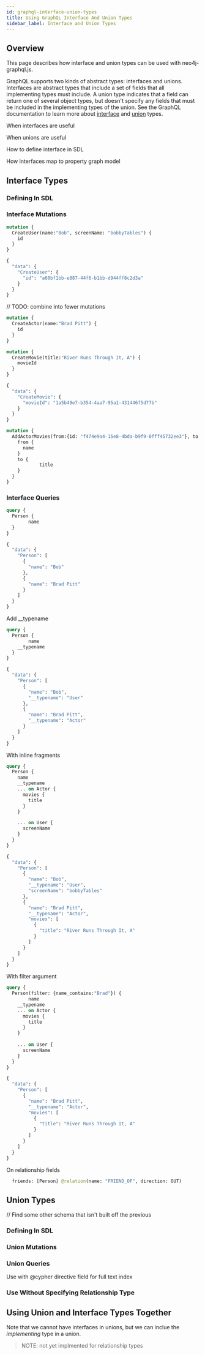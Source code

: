 ```yaml
---
id: graphql-interface-union-types
title: Using GraphQL Interface And Union Types
sidebar_label: Interface and Union Types
---
```


## Overview

This page describes how interface and union types can be used with neo4j-graphql.js. 

GraphQL supports two kinds of abstract types: interfaces and unions. Interfaces are abstract types that include a set of fields that all implementing types must include. A union type indicates that a field can return one of several object types, but doesn't specify any fields that must be included in the implementing types of the union. See the GraphQL documentation to learn more about [interface](https://graphql.org/learn/schema/#interfaces) and [union](https://graphql.org/learn/schema/#union-types) types.



When interfaces are useful

When unions are useful

How to define interface in SDL

How interfaces map to property graph model

## Interface Types

### Defining In SDL

### Interface Mutations

```GraphQL
mutation {
  CreateUser(name:"Bob", screenName: "bobbyTables") {
    id
  }
}
```


```GraphQL
{
  "data": {
    "CreateUser": {
      "id": "a60bf1bb-e887-44f6-b1bb-d944ff8c2d3a"
    }
  }
}
```

// TODO: combine into fewer mutations

```GraphQL
mutation {
  CreateActor(name:"Brad Pitt") {
    id
  }
}
```

```GraphQL
mutation {
  CreateMovie(title:"River Runs Through It, A") {
    movieId
  }
}
```

```GraphQL
{
  "data": {
    "CreateMovie": {
      "movieId": "1a5b49e7-b354-4aa7-95a1-431446f5d77b"
    }
  }
}
```

```GraphQL
mutation {
  AddActorMovies(from:{id: "f474e9a4-15e8-4bda-b9f9-0fff45732ee3"}, to: {movieId: "1a5b49e7-b354-4aa7-95a1-431446f5d77b"}) {
    from {
      name
    }
    to {
			title
    }
  }
}
```

### Interface Queries

```GraphQL
query {
  Person {
		name
  }
}
```


```GraphQL
{
  "data": {
    "Person": [
      {
        "name": "Bob"
      },
      {
        "name": "Brad Pitt"
      }
    ]
  }
}
```


Add __typename

```GraphQL
query {
  Person {
		name
    __typename
  }
}
```

```GraphQL
{
  "data": {
    "Person": [
      {
        "name": "Bob",
        "__typename": "User"
      },
      {
        "name": "Brad Pitt",
        "__typename": "Actor"
      }
    ]
  }
}
```

With inline fragments

```GraphQL
query {
  Person {
    name
    __typename
    ... on Actor {
      movies {
        title
      }
    }

    ... on User {
      screenName
    }
  }
}
```


```GraphQL
{
  "data": {
    "Person": [
      {
        "name": "Bob",
        "__typename": "User",
        "screenName": "bobbyTables"
      },
      {
        "name": "Brad Pitt",
        "__typename": "Actor",
        "movies": [
          {
            "title": "River Runs Through It, A"
          }
        ]
      }
    ]
  }
}
```

With filter argument

```GraphQL
query {
  Person(filter: {name_contains:"Brad"}) {
		name
    __typename
    ... on Actor {
      movies {
        title
      }
    }
    
    ... on User {
      screenName
    }
  }
}
```

```GraphQL
{
  "data": {
    "Person": [
      {
        "name": "Brad Pitt",
        "__typename": "Actor",
        "movies": [
          {
            "title": "River Runs Through It, A"
          }
        ]
      }
    ]
  }
}
```

On relationship fields

```GraphQL
  friends: [Person] @relation(name: "FRIEND_OF", direction: OUT)

```

## Union Types

// Find some other schema that isn't built off the previous

### Defining In SDL

### Union Mutations

### Union Queries


Use with @cypher directive field for full text index

### Use Without Specifying Relationship Type

## Using Union and Interface Types Together

Note that we cannot have interfaces in unions, but we can inclue the _implementing_ type in a union.

> NOTE: not yet implmented for relationship types